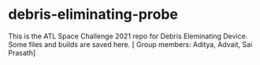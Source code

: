# debris-eliminating-probe
This is the ATL Space Challenge 2021 repo for Debris Eleminating Device. Some files and builds are saved here. [ Group members: Aditya, Advait, Sai Prasath]
